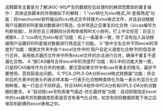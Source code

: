 这鞋脚本主要是为了解决GC-MS产生的数据在后处理时的麻烦而繁琐的重复操作：
具体这些脚本的作用做如下的解释：
1.“csv转化为xlsx格式_RI 差值筛选”功能：将masshunter软件输出的csv格式文件转换为xlsx格式文件，并且自动根据用户设置好的RI差值对数据进行筛选，合并筛选之后重复的化合物（以cas编号为判断依据），并将巨豆三烯酮同分异构体按照RI大小排列，打上中文标签：巨豆三烯酮A…
2.“csv转化为xlsx格式”功能：和上一条基本一致，除了没有加入自动根据用户设置好的RI差值对数据进行筛选这个功能。
3.“按中文名合并不同excel的浓度列”功能：根据文件夹中各个excel文件中的‘用户自定义谱库化合物’列的信息进行合并，采用依次遍历文件夹中所有excel文件的办法进行合并，确保不重复不遗漏化合物。
4.“按CAS编号合并excel中的浓度列”功能：和3.中的功能大致一致，只是将CAS编号作为合并的依据，要注意如果文件中有cas号重复的情况，最好不要使用，否则容易出问题。
5.“PCA_OPLS-DA分析excel格式转换器”功能：将合并后的大表中的表头列表示样本每一行表示化合物种类转化为每一表头列显示化合物种类，每一行显示不同样品，符合SMICA软件中PCA分析和OPLS-DA分析对数据的要求。
6.“自动按cas号检索香气描述-优化最终版”功能：自动抓取指定excel中的cas编号并到数据库检索是否含有香气化合物，如含有则将数据抓取下来之后保存到新建的excel表格之中。

